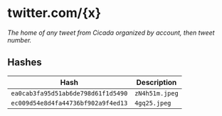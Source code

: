 # twitter.com/{x}
_The home of any tweet from Cicada organized by account, then tweet number._

## Hashes

| Hash                               | Description    |
|------------------------------------|----------------|
| `ea0cab3fa95d51ab6de798d61f1d5490` | `zN4h51m.jpeg` |
| `ec009d54e8d4fa44736bf902a9f4ed13` | `4gq25.jpeg`   |
